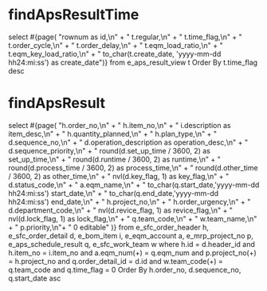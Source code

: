 findApsResultTime
===
select #{page(
"rownum as id,\n" +
"       t.regular,\n" + 
"       t.time_flag,\n" + 
"       t.order_cycle,\n" + 
"       t.order_delay,\n" + 
"       t.eqm_load_ratio,\n" + 
"       t.eqm_key_load_ratio,\n" + 
"       to_char(t.create_date, 'yyyy-mm-dd hh24:mi:ss') as create_date")}
  from e_aps_result_view t
 Order By t.time_flag desc
 
findApsResult
===
select #{page(
"h.order_no,\n" +
"       h.item_no,\n" + 
"       i.description as item_desc,\n" + 
"       h.quantity_planned,\n" + 
"       h.plan_type,\n" + 
"       d.sequence_no,\n" + 
"       d.operation_description as operation_desc,\n" + 
"       d.sequence_priority,\n" + 
"       round(d.set_up_time / 3600, 2) as set_up_time,\n" + 
"       round(d.runtime / 3600, 2) as runtime,\n" + 
"       round(d.process_time / 3600, 2) as process_time,\n" + 
"       round(d.other_time / 3600, 2) as other_time,\n" + 
"       nvl(d.key_flag, 1) as key_flag,\n" + 
"       d.status_code,\n" + 
"       a.eqm_name,\n" + 
"       to_char(q.start_date,'yyyy-mm-dd hh24:mi:ss') start_date,\n" + 
"       to_char(q.end_date,'yyyy-mm-dd hh24:mi:ss') end_date,\n" + 
"       h.project_no,\n" + 
"       h.order_urgency,\n" + 
"       d.department_code,\n" + 
"       nvl(d.revice_flag, 1) as revice_flag,\n" + 
"       nvl(d.lock_flag, 1) as lock_flag,\n" + 
"       q.team_code,\n" + 
"       w.team_name,\n" + 
"       p.priority,\n"+
"       0 editable"
)}
  from e_sfc_order_header    h,
       e_sfc_order_detail    d,
       e_bom_item            i,
       e_eqm_account         a,
       e_mrp_project_no      p,
       e_aps_schedule_result q,
       e_sfc_work_team       w
 where h.id = d.header_id
   and h.item_no = i.item_no
   and a.eqm_num(+) = q.eqm_num
   and p.project_no(+) = h.project_no
   and q.order_detail_id = d.id
   and w.team_code(+) = q.team_code
   and q.time_flag = 0
 Order By h.order_no, d.sequence_no, q.start_date asc